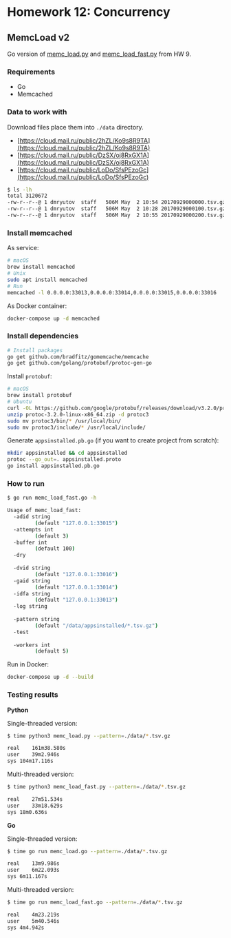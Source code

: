 # Homework 12: Concurrency

## MemcLoad v2

Go version of [memc_load.py](../hw9/memc_load.py) and [memc_load_fast.py](../hw9/memc_load_fast.py) from HW 9.



### Requirements

- Go
- Memcached



### Data to work with

Download files place them into `./data` directory.

- [https://cloud.mail.ru/public/2hZL/Ko9s8R9TA](https://cloud.mail.ru/public/2hZL/Ko9s8R9TA)
- [https://cloud.mail.ru/public/DzSX/oj8RxGX1A](https://cloud.mail.ru/public/DzSX/oj8RxGX1A)
- [https://cloud.mail.ru/public/LoDo/SfsPEzoGc](https://cloud.mail.ru/public/LoDo/SfsPEzoGc)

```bash
$ ls -lh
total 3120672
-rw-r--r--@ 1 dmryutov  staff   506M May  2 10:54 20170929000000.tsv.gz
-rw-r--r--@ 1 dmryutov  staff   506M May  2 10:28 20170929000100.tsv.gz
-rw-r--r--@ 1 dmryutov  staff   506M May  2 10:55 20170929000200.tsv.gz
```



### Install memcached

As service:

```bash
# macOS
brew install memcached
# Unix
sudo apt install memcached
# Run
memcached -l 0.0.0.0:33013,0.0.0.0:33014,0.0.0.0:33015,0.0.0.0:33016
```

As Docker container:

```bash
docker-compose up -d memcached
```


### Install dependencies

```bash
# Install packages
go get github.com/bradfitz/gomemcache/memcache
go get github.com/golang/protobuf/protoc-gen-go
```

Install `protobuf`:

```bash
# macOS
brew install protobuf
# Ubuntu
curl -OL https://github.com/google/protobuf/releases/download/v3.2.0/protoc-3.2.0-linux-x86_64.zip
unzip protoc-3.2.0-linux-x86_64.zip -d protoc3
sudo mv protoc3/bin/* /usr/local/bin/
sudo mv protoc3/include/* /usr/local/include/
```

Generate `appsinstalled.pb.go` (if you want to create project from scratch):

```bash
mkdir appsinstalled && cd appsinstalled
protoc --go_out=. appsinstalled.proto
go install appsinstalled.pb.go
```



### How to run

```bash
$ go run memc_load_fast.go -h

Usage of memc_load_fast:
  -adid string
         (default "127.0.0.1:33015")
  -attempts int
         (default 3)
  -buffer int
         (default 100)
  -dry
    
  -dvid string
         (default "127.0.0.1:33016")
  -gaid string
         (default "127.0.0.1:33014")
  -idfa string
         (default "127.0.0.1:33013")
  -log string
    
  -pattern string
         (default "/data/appsinstalled/*.tsv.gz")
  -test
    
  -workers int
         (default 5)
```

Run in Docker:

```bash
docker-compose up -d --build
```



### Testing results

**Python**

Single-threaded version:

```bash
$ time python3 memc_load.py --pattern=./data/*.tsv.gz

real	161m38.580s
user	39m2.946s
sys	104m17.116s
```

Multi-threaded version:

```bash
$ time python3 memc_load_fast.py --pattern=./data/*.tsv.gz

real	27m51.534s
user	33m18.629s
sys	18m0.636s
```

**Go**

Single-threaded version:

```bash
$ time go run memc_load.go --pattern=./data/*.tsv.gz

real	13m9.986s
user	6m22.093s
sys	6m11.167s
```

Multi-threaded version:

```bash
$ time go run memc_load_fast.go --pattern=./data/*.tsv.gz

real	4m23.219s
user	5m40.546s
sys	4m4.942s
```